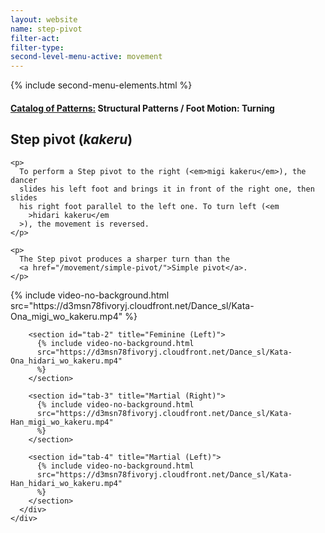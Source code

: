 ```yaml
---
layout: website
name: step-pivot
filter-act:
filter-type:
second-level-menu-active: movement
---
```


{% include second-menu-elements.html %}

<main class="page-content">
  <div class="text-container">
    <h4>
      <a href="/movement/">Catalog of Patterns:</a> Structural Patterns / Foot
      Motion: Turning
    </h4>
    <h2>Step pivot (<em>kakeru</em>)</h2>

    <p>
      To perform a Step pivot to the right (<em>migi kakeru</em>), the dancer
      slides his left foot and brings it in front of the right one, then slides
      his right foot parallel to the left one. To turn left (<em
        >hidari kakeru</em
      >), the movement is reversed.
    </p>

    <p>
      The Step pivot produces a sharper turn than the
      <a href="/movement/simple-pivot/">Simple pivot</a>.
    </p>
  </div>

  <div class="tabs-container">
    <div class="tabs-container__links">
      <div class="wrapper">
        <div id="tabs"></div>
      </div>
    </div>
    <div class="tabs-container__content">
      <div class="wrapper">
        <section id="tab-1" title="Feminine (Right)">
          {% include video-no-background.html
          src="https://d3msn78fivoryj.cloudfront.net/Dance_sl/Kata-Ona_migi_wo_kakeru.mp4"
          %}
        </section>

        <section id="tab-2" title="Feminine (Left)">
          {% include video-no-background.html
          src="https://d3msn78fivoryj.cloudfront.net/Dance_sl/Kata-Ona_hidari_wo_kakeru.mp4"
          %}
        </section>

        <section id="tab-3" title="Martial (Right)">
          {% include video-no-background.html
          src="https://d3msn78fivoryj.cloudfront.net/Dance_sl/Kata-Han_migi_wo_kakeru.mp4"
          %}
        </section>

        <section id="tab-4" title="Martial (Left)">
          {% include video-no-background.html
          src="https://d3msn78fivoryj.cloudfront.net/Dance_sl/Kata-Han_hidari_wo_kakeru.mp4"
          %}
        </section>
      </div>
    </div>
  </div>
</main>
